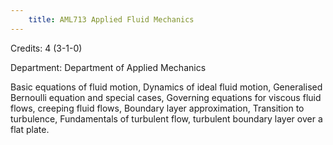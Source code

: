 ```yaml
---
    title: AML713 Applied Fluid Mechanics
---
```

Credits: 4 (3-1-0)

Department: Department of Applied Mechanics

Basic equations of fluid motion, Dynamics of ideal fluid motion, Generalised Bernoulli equation and special cases, Governing equations for viscous fluid flows, creeping fluid flows, Boundary layer approximation, Transition to turbulence, Fundamentals of turbulent flow, turbulent boundary layer over a flat plate.